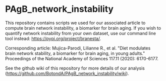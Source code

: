# PAgB_network_instability
This repository contains scripts we used for our associated article to compute brain network instability, a biomarker for brain aging. If you wish to quantify network instability from your own dataset, use our command line tool instead: https://pypi.org/project/branesta/.

Corresponding article: Mujica-Parodi, Lilianne R., et al. "Diet modulates brain network stability, a biomarker for brain aging, in young adults." Proceedings of the National Academy of Sciences 117.11 (2020): 6170-6177.

See the github wiki of this repository for more details of our analysis (https://github.com/BotondA/PAgB_network_instability/wiki).

